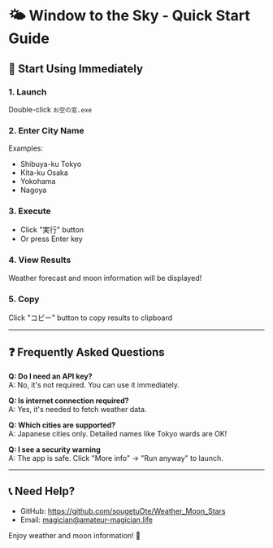 # 🌤️ Window to the Sky - Quick Start Guide

## 🚀 Start Using Immediately

### 1. Launch
Double-click `お空の窓.exe`

### 2. Enter City Name
Examples:
- Shibuya-ku Tokyo
- Kita-ku Osaka
- Yokohama
- Nagoya

### 3. Execute
- Click "実行" button
- Or press Enter key

### 4. View Results
Weather forecast and moon information will be displayed!

### 5. Copy
Click "コピー" button to copy results to clipboard

---

## ❓ Frequently Asked Questions

**Q: Do I need an API key?**  
A: No, it's not required. You can use it immediately.

**Q: Is internet connection required?**  
A: Yes, it's needed to fetch weather data.

**Q: Which cities are supported?**  
A: Japanese cities only. Detailed names like Tokyo wards are OK!

**Q: I see a security warning**  
A: The app is safe. Click "More info" → "Run anyway" to launch.

---

## 📞 Need Help?

- GitHub: https://github.com/sougetuOte/Weather_Moon_Stars
- Email: magician@amateur-magician.life

Enjoy weather and moon information! 🌙